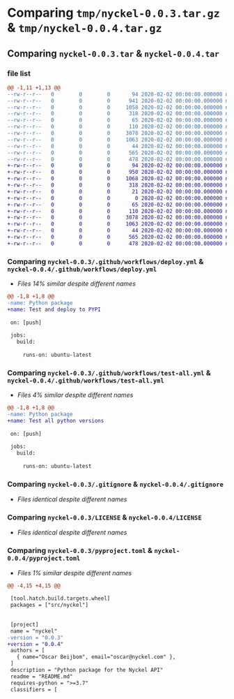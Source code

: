 # Comparing `tmp/nyckel-0.0.3.tar.gz` & `tmp/nyckel-0.0.4.tar.gz`

## Comparing `nyckel-0.0.3.tar` & `nyckel-0.0.4.tar`

### file list

```diff
@@ -1,11 +1,13 @@
--rw-r--r--   0        0        0       94 2020-02-02 00:00:00.000000 nyckel-0.0.3/requirements.txt
--rw-r--r--   0        0        0      941 2020-02-02 00:00:00.000000 nyckel-0.0.3/.github/workflows/deploy.yml
--rw-r--r--   0        0        0     1058 2020-02-02 00:00:00.000000 nyckel-0.0.3/.github/workflows/test-all.yml
--rw-r--r--   0        0        0      318 2020-02-02 00:00:00.000000 nyckel-0.0.3/.vscode/settings.json
--rw-r--r--   0        0        0       65 2020-02-02 00:00:00.000000 nyckel-0.0.3/src/nyckel/greeter.py
--rw-r--r--   0        0        0      110 2020-02-02 00:00:00.000000 nyckel-0.0.3/tests/test_greeter.py
--rw-r--r--   0        0        0     3078 2020-02-02 00:00:00.000000 nyckel-0.0.3/.gitignore
--rw-r--r--   0        0        0     1063 2020-02-02 00:00:00.000000 nyckel-0.0.3/LICENSE
--rw-r--r--   0        0        0       44 2020-02-02 00:00:00.000000 nyckel-0.0.3/README.md
--rw-r--r--   0        0        0      565 2020-02-02 00:00:00.000000 nyckel-0.0.3/pyproject.toml
--rw-r--r--   0        0        0      478 2020-02-02 00:00:00.000000 nyckel-0.0.3/PKG-INFO
+-rw-r--r--   0        0        0       94 2020-02-02 00:00:00.000000 nyckel-0.0.4/requirements.txt
+-rw-r--r--   0        0        0      950 2020-02-02 00:00:00.000000 nyckel-0.0.4/.github/workflows/deploy.yml
+-rw-r--r--   0        0        0     1068 2020-02-02 00:00:00.000000 nyckel-0.0.4/.github/workflows/test-all.yml
+-rw-r--r--   0        0        0      318 2020-02-02 00:00:00.000000 nyckel-0.0.4/.vscode/settings.json
+-rw-r--r--   0        0        0       21 2020-02-02 00:00:00.000000 nyckel-0.0.4/src/nyckel/__about__.py
+-rw-r--r--   0        0        0        0 2020-02-02 00:00:00.000000 nyckel-0.0.4/src/nyckel/__init__.py
+-rw-r--r--   0        0        0       65 2020-02-02 00:00:00.000000 nyckel-0.0.4/src/nyckel/greeter.py
+-rw-r--r--   0        0        0      110 2020-02-02 00:00:00.000000 nyckel-0.0.4/tests/test_greeter.py
+-rw-r--r--   0        0        0     3078 2020-02-02 00:00:00.000000 nyckel-0.0.4/.gitignore
+-rw-r--r--   0        0        0     1063 2020-02-02 00:00:00.000000 nyckel-0.0.4/LICENSE
+-rw-r--r--   0        0        0       44 2020-02-02 00:00:00.000000 nyckel-0.0.4/README.md
+-rw-r--r--   0        0        0      565 2020-02-02 00:00:00.000000 nyckel-0.0.4/pyproject.toml
+-rw-r--r--   0        0        0      478 2020-02-02 00:00:00.000000 nyckel-0.0.4/PKG-INFO
```

### Comparing `nyckel-0.0.3/.github/workflows/deploy.yml` & `nyckel-0.0.4/.github/workflows/deploy.yml`

 * *Files 14% similar despite different names*

```diff
@@ -1,8 +1,8 @@
-name: Python package
+name: Test and deploy to PYPI
 
 on: [push]
 
 jobs:
   build:
 
     runs-on: ubuntu-latest
```

### Comparing `nyckel-0.0.3/.github/workflows/test-all.yml` & `nyckel-0.0.4/.github/workflows/test-all.yml`

 * *Files 4% similar despite different names*

```diff
@@ -1,8 +1,8 @@
-name: Python package
+name: Test all python versions
 
 on: [push]
 
 jobs:
   build:
 
     runs-on: ubuntu-latest
```

### Comparing `nyckel-0.0.3/.gitignore` & `nyckel-0.0.4/.gitignore`

 * *Files identical despite different names*

### Comparing `nyckel-0.0.3/LICENSE` & `nyckel-0.0.4/LICENSE`

 * *Files identical despite different names*

### Comparing `nyckel-0.0.3/pyproject.toml` & `nyckel-0.0.4/pyproject.toml`

 * *Files 1% similar despite different names*

```diff
@@ -4,15 +4,15 @@
 
 [tool.hatch.build.targets.wheel]
 packages = ["src/nyckel"]
 
 
 [project]
 name = "nyckel"
-version = "0.0.3"
+version = "0.0.4"
 authors = [
   { name="Oscar Beijbom", email="oscar@nyckel.com" },
 ]
 description = "Python package for the Nyckel API"
 readme = "README.md"
 requires-python = ">=3.7"
 classifiers = [
```

